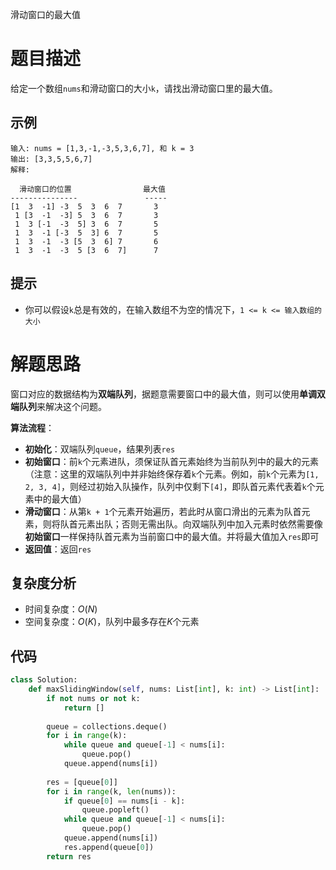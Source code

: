 滑动窗口的最大值

# 题目描述

给定一个数组`nums`和滑动窗口的大小`k`，请找出滑动窗口里的最大值。

## 示例

```
输入: nums = [1,3,-1,-3,5,3,6,7], 和 k = 3
输出: [3,3,5,5,6,7] 
解释: 

  滑动窗口的位置                最大值
---------------               -----
[1  3  -1] -3  5  3  6  7       3
 1 [3  -1  -3] 5  3  6  7       3
 1  3 [-1  -3  5] 3  6  7       5
 1  3  -1 [-3  5  3] 6  7       5
 1  3  -1  -3 [5  3  6] 7       6
 1  3  -1  -3  5 [3  6  7]      7
```

## 提示

- 你可以假设`k`总是有效的，在输入数组不为空的情况下，`1 <= k <= 输入数组的大小`

# 解题思路

窗口对应的数据结构为**双端队列**，据题意需要窗口中的最大值，则可以使用**单调双端队列**来解决这个问题。

**算法流程**：

- **初始化**：双端队列`queue`，结果列表`res`
- **初始窗口**：前`k`个元素进队，须保证队首元素始终为当前队列中的最大的元素（注意：这里的双端队列中并非始终保存着`k`个元素。例如，前`k`个元素为`[1, 2, 3, 4]`，则经过初始入队操作，队列中仅剩下`[4]`，即队首元素代表着`k`个元素中的最大值）
- **滑动窗口**：从第`k + 1`个元素开始遍历，若此时从窗口滑出的元素为队首元素，则将队首元素出队；否则无需出队。向双端队列中加入元素时依然需要像**初始窗口**一样保持队首元素为当前窗口中的最大值。并将最大值加入`res`即可
- **返回值**：返回`res`

## 复杂度分析

- 时间复杂度：$O(N)$
- 空间复杂度：$O(K)$，队列中最多存在$K$个元素

## 代码

```python
class Solution:
    def maxSlidingWindow(self, nums: List[int], k: int) -> List[int]:
        if not nums or not k:
            return []
        
        queue = collections.deque()
        for i in range(k):
            while queue and queue[-1] < nums[i]:
                queue.pop()
            queue.append(nums[i])
        
        res = [queue[0]]
        for i in range(k, len(nums)):
            if queue[0] == nums[i - k]:
                queue.popleft()
            while queue and queue[-1] < nums[i]:
                queue.pop()
            queue.append(nums[i])
            res.append(queue[0])
        return res
```




